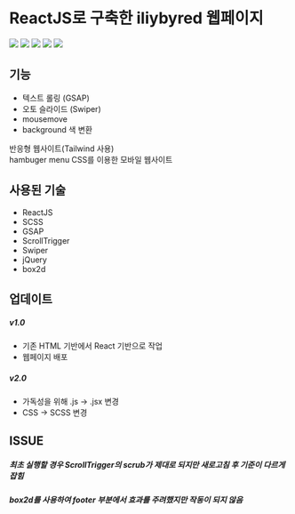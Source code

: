 # ReactJS로 구축한 iliybyred 웹페이지
<img src="https://img.shields.io/badge/React-61DAFB?style=flat-square&logo=React&logoColor=white"/> <img src="https://img.shields.io/badge/Sass-CC6699?style=flat-square&logo=Sass&logoColor=white"/>
<img src="https://img.shields.io/badge/GreenSock-88CE02?style=flat-square&logo=GreenSock&logoColor=white"/>
<img src="https://img.shields.io/badge/Swiper-6332F6?style=flat-square&logo=Swiper&logoColor=white"/>
<img src="https://img.shields.io/badge/jQuery-0769AD?style=flat-square&logo=jQuery&logoColor=black"/>

## 기능
- 텍스트 롤링 (GSAP)
- 오토 슬라이드 (Swiper)
- mousemove
- background 색 변환

반응형 웹사이트(Tailwind 사용)</br>
hambuger menu CSS를 이용한 모바일 웹사이트

## 사용된 기술
- ReactJS
- SCSS
- GSAP
- ScrollTrigger
- Swiper
- jQuery
- box2d

## 업데이트

##### v1.0
- 기존 HTML 기반에서 React 기반으로 작업
- 웹페이지 배포

##### v2.0
- 가독성을 위해 .js -> .jsx 변경
- CSS -> SCSS 변경

## ISSUE
##### 최초 실행할 경우 ScrollTrigger의 scrub가 제대로 되지만 새로고침 후 기준이 다르게 잡힘
##### box2d를 사용하여 footer 부분에서 효과를 주려했지만 작동이 되지 않음
